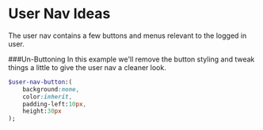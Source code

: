 # User Nav Ideas
The user nav contains a few buttons and menus relevant to the logged in user.

###Un-Buttoning
In this example we'll remove the button styling and tweak things a little to give the user nav a cleaner look.

```sass
$user-nav-button:(
    background:none,
    color:inherit,
    padding-left:10px,
    height:30px
);
```
